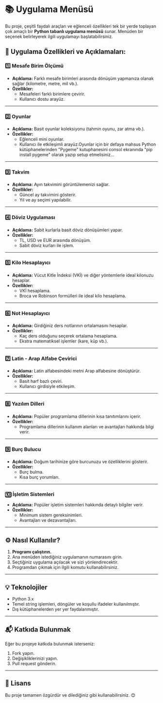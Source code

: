 # 📚 Uygulama Menüsü

Bu proje, çeşitli faydalı araçları ve eğlenceli özellikleri tek bir yerde toplayan çok amaçlı bir **Python tabanlı uygulama menüsü** sunar. Menüden bir seçenek belirleyerek ilgili uygulamayı başlatabilirsiniz.

## 🚀 **Uygulama Özellikleri ve Açıklamaları:**

### 1️⃣ **Mesafe Birim Ölçümü**
- **Açıklama:** Farklı mesafe birimleri arasında dönüşüm yapmanıza olanak sağlar (kilometre, metre, mil vb.).
- **Özellikler:** 
  - Mesafeleri farklı birimlere çevirir.
  - Kullanıcı dostu arayüz.

---

### 2️⃣ **Oyunlar**
- **Açıklama:** Basit oyunlar koleksiyonu (tahmin oyunu, zar atma vb.).
- **Özellikler:** 
  - Eğlenceli mini oyunlar.
  - Kullanıcı ile etkileşimli arayüz.Oyunlar için bir defaya mahsus Python kütüphanelerinden "Pygeme" kutuphanesini consol ekranında "pip install pygeme" olarak yazıp setup etmelisiniz...

---

### 3️⃣ **Takvim**
- **Açıklama:** Ayın takvimini görüntülemenizi sağlar.
- **Özellikler:** 
  - Güncel ay takvimini gösterir.
  - Yıl ve ay seçimi yapılabilir.

---

### 4️⃣ **Döviz Uygulaması**
- **Açıklama:** Sabit kurlarla basit döviz dönüşümleri yapar.
- **Özellikler:** 
  - TL, USD ve EUR arasında dönüşüm.
  - Sabit döviz kurları ile işlem.

---

### 5️⃣ **Kilo Hesaplayıcı**
- **Açıklama:** Vücut Kitle İndeksi (VKİ) ve diğer yöntemlerle ideal kilonuzu hesaplar.
- **Özellikler:** 
  - VKİ hesaplama.
  - Broca ve Robinson formülleri ile ideal kilo hesaplama.

---

### 6️⃣ **Not Hesaplayıcı**
- **Açıklama:** Girdiğiniz ders notlarının ortalamasını hesaplar.
- **Özellikler:** 
  - Kaç ders olduğunu seçerek ortalama hesaplama.
  - Ekstra matematiksel işlemler (kare, küp vb.).

---

### 7️⃣ **Latin - Arap Alfabe Çevirici**
- **Açıklama:** Latin alfabesindeki metni Arap alfabesine dönüştürür.
- **Özellikler:** 
  - Basit harf bazlı çeviri.
  - Kullanıcı girdisiyle etkileşim.

---

### 8️⃣ **Yazılım Dilleri**
- **Açıklama:** Popüler programlama dillerinin kısa tanıtımlarını içerir.
- **Özellikler:** 
  - Programlama dillerinin kullanım alanları ve avantajları hakkında bilgi verir.

---

### 9️⃣ **Burç Bulucu**
- **Açıklama:** Doğum tarihinize göre burcunuzu ve özelliklerini gösterir.
- **Özellikler:** 
  - Burç bulma.
  - Kısa burç yorumları.

---

### 🔟 **İşletim Sistemleri**
- **Açıklama:** Popüler işletim sistemleri hakkında detaylı bilgiler verir.
- **Özellikler:** 
  - Minimum sistem gereksinimleri.
  - Avantajları ve dezavantajları.

---

## ⚙️ **Nasıl Kullanılır?**

1. **Programı çalıştırın.**
2. Ana menüden istediğiniz uygulamanın numarasını girin.
3. Seçtiğiniz uygulama açılacak ve sizi yönlendirecektir.
4. Programdan çıkmak için ilgili komutu kullanabilirsiniz.

---

## 💡 **Teknolojiler**
- Python 3.x
- Temel string işlemleri, döngüler ve koşullu ifadeler kullanılmıştır.
- Dış kütüphanelerden yer yer faydalanmıştır.

---

## 📬 **Katkıda Bulunmak**
Eğer bu projeye katkıda bulunmak isterseniz:
1. Fork yapın.
2. Değişikliklerinizi yapın.
3. Pull request gönderin.

---

## 📝 **Lisans**
Bu proje tamamen özgürdür ve dilediğiniz gibi kullanabilirsiniz. 😊
